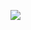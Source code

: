 ![](http://zestedesavoir.com/media/galleries/1317/6d8539c1-421d-4d60-b0c8-0bdf0f6ab857.png.960x960_q85.jpg)
